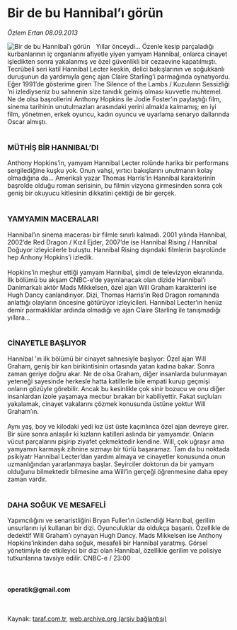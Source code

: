 # Bir de bu Hannibal’ı görün

*Özlem Ertan 08.09.2013*

<div class="yazi"><img align="left" alt="Bir de bu Hannibal’ı görün" border="0" src="http://www.taraf.com.tr/fotoraflar/makaleler/bir-de-bu-hannibal-i-gorun_2437_orijinal.jpg" style="border-right-width:10px; border-color:#FFFFFF"/>Yıllar önceydi... Özenle kesip parçaladığı kurbanlarının iç organlarını afiyetle yiyen yamyam Hannibal, onlarca cinayet işledikten sonra yakalanmış ve özel güvenlikli bir cezaevine kapatılmıştı. Tecrübeli seri katil Hannibal Lecter keskin, delici bakışlarının ve soğukkanlı duruşunun da yardımıyla genç ajan Claire Starling’i parmağında oynatıyordu. Eğer 1991’de gösterime giren The Silence of the Lambs / Kuzuların Sessizliği ’ni izlediyseniz bu sahnenin size tanıdık gelmiş olması kuvvetle muhtemel. Ne de olsa başrollerini Anthony Hopkins ile Jodie Foster’ın paylaştığı film, sinema tarihinin unutulmazları arasındaki yerini almakla kalmamış; en iyi film, yönetmen, erkek oyuncu, kadın oyuncu ve uyarlama senaryo dallarında Oscar almıştı.<br/><br/><h3>MÜTHİŞ BİR HANNIBAL’DI</h3>Anthony Hopkins’in, yamyam Hannibal Lecter rolünde harika bir performans sergilediğine kuşku yok. Onun vahşi, yırtıcı bakışlarını unutmanın kolay olmadığına da... Amerikalı yazar Thomas Harris’in Hannibal karakterinin başrolde olduğu roman serisinin, bu filmin vizyona girmesinden sonra çok geniş bir okuyucu kitlesinin dikkatini çektiği de bir gerçek.<br/><br/><h3>YAMYAMIN MACERALARI</h3>Hannibal’ın sinema macerası bir filmle sınırlı kalmadı. 2001 yılında Hannibal, 2002’de Red Dragon / Kızıl Ejder, 2007’de ise Hannibal Rising / Hannibal Doğuyor izleyicilerle buluştu. Hannibal Rising dışındaki filmlerin başrolünde hep Anhony Hopkins’i izledik.<br/><br/>Hopkins’in meşhur ettiği yamyam Hannibal, şimdi de televizyon ekranında. İlk bölümü bu akşam CNBC-e’de yayınlanacak olan dizide Hannibal’ı Danimarkalı aktör Mads Mikkelsen, özel ajan Will Graham karakterini ise Hugh Dancy canlandırıyor. Dizi, Thomas Harris’in Red Dragon romanında anlattığı olayların öncesine götürüyor izleyicileri. Hannibal Lecter’ın henüz demir parmaklıklar ardında olmadığı ve ajan Claire Starling ile tanışmadığı yıllara...<br/><br/><h3>CİNAYETLE BAŞLIYOR</h3>Hannibal ’ın ilk bölümü bir cinayet sahnesiyle başlıyor: Özel ajan Will Graham, geniş bir kan birikintisinin ortasında yatan kadına bakar. Sonra zaman geriye doğru akar. Ne de olsa Graham, diğer insanlarda bulunmayan yeteneği sayesinde herkesle hatta katillerle bile empati kurup geçmişi onların gözüyle görebilir. Ancak bu kesinlikle çok sinir bozucu ve onu diğer insanlardan izole yaşamaya mecbur bırakan bir kabiliyettir. Fakat suçluları yakalamak, cinayet vakalarını çözmek konusunda üstüne yoktur Will Graham’ın.<br/><br/>Aynı yaş, boy ve kilodaki yedi kız üst üste kaçırılınca özel ajan devreye girer. Bir süre sonra anlaşılır ki kızların katilleri aslında bir yamyamdır. Onların vücut parçalarını pişirip ziyafet çekmektedir kendine. Will, çok uğraşır ama yamyamın karmaşık zihnine sızmayı bir türlü başaramaz. Tam da bu noktada psikiyatr Hannibal Lecter’dan yardım almaya ve cinayetler konusunda onun uzmanlığından yararlanmaya başlar. Seyirciler doktorun da bir yamyam olduğunu bilmektedir bilmesine ama Will’in gerçeği öğrenmesine daha epey zaman vardır.<br/><br/><h3>DAHA SOĞUK VE MESAFELİ</h3>Yapımcılığını ve senaristliğini Bryan Fuller’ın üstlendiği Hannibal, gerilim unsurlarını iyi kullanan bir dizi. Oyunculuklar da oldukça başarılı. Özellikle de dedektif Will Graham’ı oynayan Hugh Dancy. Mads Mikkelsen ise Anthony Hopkins’inkinden daha soğuk, mesafeli bir Hannibal yaratmış. Görsel yönetimiyle de etkileyici bir dizi olan Hannibal, özellikle gerilim ve polisiye tutkunlarına tavsiye edilir. CNBC-e / 23:00<br/><br/><br/><h4>operatik@gmail.com</h4><br/>
</div>

Kaynak: [taraf.com.tr](http://www.taraf.com.tr:80/ozlem-ertan-3/makale-bir-de-bu-hannibal-i-gorun.htm), [web.archive.org (arşiv bağlantısı)](http://web.archive.org/web/20130910011043/http://www.taraf.com.tr:80/ozlem-ertan-3/makale-bir-de-bu-hannibal-i-gorun.htm)
